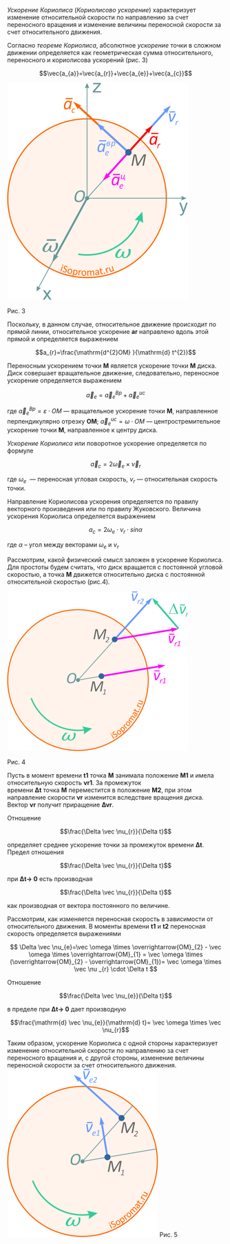 _Ускорение Кориолиса_ (_Кориолисово ускорение_) характеризует изменение относительной скорости по направлению за счет переносного вращения и изменение величины переносной скорости за счет относительного движения.

Согласно _теореме Кориолиса_, абсолютное _ускорение_ точки в сложном движении определяется как геометрическая сумма относительного, переносного и кориолисова ускорений 
(рис. 3)

$$\vec{a_{a}}=\vec{a_{r}}+\vec{a_{e}}+\vec{a_{c}}$$

![](Image/uskorenie-koriolisa-1.png)

Рис. 3

Поскольку, в данном случае, относительное движение происходит по прямой линии, относительное ускорение **ar** направлено вдоль этой прямой и определяется выражением

$$a_{r}=\frac{\mathrm{d^{2}OM} }{\mathrm{d} t^{2}}$$

Переносным ускорением точки **M** является ускорение точки **M** диска. Диск совершает вращательное движение, следовательно, переносное ускорение определяется выражением

$$\vec a_{e}=\vec a_{e}^{Bp}+\vec a_{e}^{uc}$$

где $\vec a_{e}^{Bp}= \varepsilon \cdot OM$ — вращательное ускорение точки **M**, направленное перпендикулярно отрезку **OM**;
$\vec a_{e}^{uc}= \omega \cdot OM$ — центростремительное ускорение точки **M**, направленное к центру диска.

_Ускорение Кориолиса_ или поворотное ускорение определяется по формуле

$$\vec a_{c}= 2 \vec \omega _{e}\times \vec \nu _{r}$$

где $\omega _{e}$  — переносная угловая скорость, $\nu _{r}$ — относительная скорость точки.

Направление Кориолисова ускорения определяется по правилу векторного произведения или по правилу Жуковского.
Величина ускорения Кориолиса определяется выражением

$$a_{c}=2\omega _{e}\cdot \nu _{r}\cdot sin\alpha $$

где $\alpha$ – угол между векторами $\omega _{e}$ и $\nu _{r}$

Рассмотрим, какой физический смысл заложен в ускорение Кориолиса. Для простоты будем считать, что диск вращается с постоянной угловой скоростью, а точка **M** движется относительно диска с постоянной относительной скоростью (рис.4).

![](Image/uskorenie-koriolisa-2.png)

Рис. 4

Пусть в момент времени **t1** точка **M** занимала положение **M1** и имела относительную скорость **νr1**. За промежуток времени **Δt** точка **M** переместится в положение **M2**, при этом направление скорости **νr** изменится вследствие вращения диска. Вектор **νr** получит приращение **Δνr**.

Отношение

$$\frac{\Delta \vec \nu_{r}}{\Delta t}$$

определяет среднее ускорение точки за промежуток времени **Δt**. Предел отношения

$$\frac{\Delta \vec \nu_{r}}{\Delta t}$$

при **Δt→ 0** есть производная

$$\frac{\Delta \vec \nu_{r}}{\Delta t}$$

как производная от вектора постоянного по величине.

Рассмотрим, как изменяется переносная скорость в зависимости от относительного движения. В моменты времени **t1** и **t2** переносная скорость определяется выражениями

$$  \Delta \vec \nu_{e}=\vec \omega \times \overrightarrow{OM}_{2} - \vec \omega \times \overrightarrow{OM}_{1} = \vec \omega \times (\overrightarrow{OM}_{2} - 
 \overrightarrow{OM}_{1})= \vec \omega \times \vec \nu _{r} \cdot \Delta t  $$

Отношение

$$\frac{\Delta \vec \nu_{e}}{\Delta t}$$

в пределе при **Δt→ 0** дает производную

$$\frac{\mathrm{d} \vec \nu_{e}}{\mathrm{d} t}= \vec \omega \times \vec \nu_{r}$$

Таким образом, ускорение Кориолиса с одной стороны характеризует изменение относительной скорости по направлению за счет переносного вращения и, с другой стороны, изменение величины переносной скорости за счет относительного движения.
![](Image/uskorenie-koriolisa-3.png)
Рис. 5
